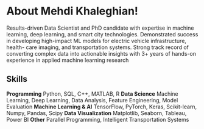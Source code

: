 # About Mehdi Khaleghian!

Results-driven Data Scientist and PhD candidate with expertise in machine learning, deep learning, and smart city technologies. Demonstrated success in developing high-impact ML models for electric vehicle infrastructure, health- care imaging, and transportation systems. Strong track record of converting complex data into actionable insights with 3+ years of hands-on experience in applied machine learning research



## Skills

**Programming**
Python, SQL, C++, MATLAB, R
**Data Science**
Machine Learning, Deep Learning, Data Analysis, Feature Engineering, Model Evaluation
**Machine Learning & AI**
TensorFlow, PyTorch, Keras, Scikit-learn, Numpy, Pandas, Scipy
**Data Visualization**
Matplotlib, Seaborn, Tableau, Power BI
**Other**
Parallel Programming, Intelligent Transportation Systems
